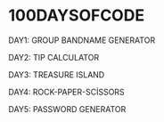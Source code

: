 # 100DAYSOFCODE

DAY1: GROUP BANDNAME GENERATOR

DAY2: TIP CALCULATOR

DAY3: TREASURE ISLAND

DAY4: ROCK-PAPER-SCİSSORS

DAY5: PASSWORD GENERATOR
